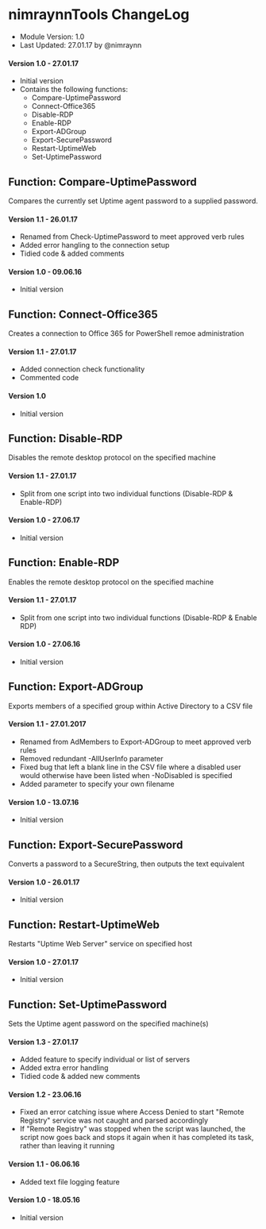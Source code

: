 ﻿# nimraynnTools ChangeLog

* Module Version: 1.0
* Last Updated: 27.01.17 by @nimraynn

#### Version 1.0 - 27.01.17
* Initial version
* Contains the following functions:
    * Compare-UptimePassword
    * Connect-Office365
    * Disable-RDP
    * Enable-RDP
    * Export-ADGroup
    * Export-SecurePassword
    * Restart-UptimeWeb
    * Set-UptimePassword


## Function: Compare-UptimePassword
Compares the currently set Uptime agent password to a supplied password.
#### Version 1.1 - 26.01.17
* Renamed from Check-UptimePassword to meet approved verb rules
* Added error hangling to the connection setup
* Tidied code & added comments

#### Version 1.0 - 09.06.16
* Initial version

## Function: Connect-Office365
Creates a connection to Office 365 for PowerShell remoe administration
#### Version 1.1 - 27.01.17
* Added connection check functionality
* Commented code

#### Version 1.0
* Initial version

## Function: Disable-RDP
Disables the remote desktop protocol on the specified machine
#### Version 1.1 - 27.01.17
* Split from one script into two individual functions (Disable-RDP & Enable-RDP)

#### Version 1.0 - 27.06.17
* Initial version

## Function: Enable-RDP
Enables the remote desktop protocol on the specified machine
#### Version 1.1 - 27.01.17
* Split from one script into two individual functions (Disable-RDP & Enable RDP)

#### Version 1.0 - 27.06.16
* Initial version

## Function: Export-ADGroup
Exports members of a specified group within Active Directory to a CSV file
#### Version 1.1 - 27.01.2017
* Renamed from AdMembers to Export-ADGroup to meet approved verb rules
* Removed redundant -AllUserInfo parameter
* Fixed bug that left a blank line in the CSV file where a disabled user would otherwise have been listed when -NoDisabled is specified
* Added parameter to specify your own filename 

#### Version 1.0 - 13.07.16
* Initial version

## Function: Export-SecurePassword
Converts a password to a SecureString, then outputs the text equivalent
#### Version 1.0 - 26.01.17
* Initial version

## Function: Restart-UptimeWeb
Restarts "Uptime Web Server" service on specified host
#### Version 1.0 - 27.01.17
* Initial version

## Function: Set-UptimePassword
Sets the Uptime agent password on the specified machine(s)
#### Version 1.3 - 27.01.17
* Added feature to specify individual or list of servers
* Added extra error handling
* Tidied code & added new comments

#### Version 1.2 - 23.06.16
* Fixed an error catching issue where Access Denied to start "Remote Registry" service was not caught and parsed accordingly
* If "Remote Registry" was stopped when the script was launched, the script now goes back and stops it again when it has completed its task, rather than leaving it running

#### Version 1.1 - 06.06.16
* Added text file logging feature

#### Version 1.0 - 18.05.16
* Initial version
